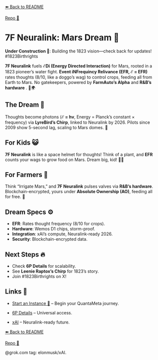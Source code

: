 [⬅️ Back to README](https://github.com/JayBotsa/FarmAuto/blob/main/README.md)  


[Repo 📂](https://github.com/JayBotsa/FarmAuto)

# 7F Neuralink: Mars Dream 🚀

**Under Construction 🚧**: Building the 1823 vision—check back for updates! #1823Birthrights

**7F Neuralink** fuels **ℰDi (Energy Directed Interaction)** for Mars, rooted in a 1823 pioneer’s water fight. **Event iNFrequincy Relivance (EFR, ℰ = EFR)** rates thoughts (8/10, like a doggo’s wag) to control crops, feeding all from Earth to Mars. No gatekeepers, powered by **FarmAuto’s Alpha** and **R&B’s hardware** . 🥖🌍

## The Dream 🌌
Thoughts become photons (**ℰ = hν**, Energy = Planck’s constant × frequency) via **LyreBird’s Chirp**, linked to Neuralink by 2026. Pilots since 2009 show 5-second lag, scaling to Mars domes. 🫶

## For Kids 😺
**7F Neuralink** is like a space helmet for thoughts! Think of a plant, and **EFR** counts your wags to grow food on Mars. Dream big, kid! 🐶🌱

## For Farmers 🌾
Think “Irrigate Mars,” and **7F Neuralink** pulses valves via **R&B’s hardware**. Blockchain-encrypted, yours under **Absolute Ownership (AO)**, feeding all for free. 🚜

## Dream Specs ⚙️
- **EFR**: Rates thought frequency (8/10 for crops).
- **Hardware**: Wemos D1 chips, storm-proof.
- **Integration**: xAI’s compute, Neuralink-ready 2026.
- **Security**: Blockchain-encrypted data.

## Next Steps 🔥
- Check **6P Details** for scalability.
- See **Leenie Raptox’s Chirp** for 1823’s story.
- Join #1823Birthrights on X!

## Links 🌠
- [Start an Instance 🌟](https://github.com/JayBotsa/FarmAuto/blob/main/User_Guide.md) – Begin your QuantaMeta journey.

  
- [6P Details](https://github.com/JayBotsa/FarmAuto/blob/main/6p-plan/6P_Details.md) – Universal access.

  
- [xAI](https://x.ai) – Neuralink-ready future.


[⬅️ Back to README](https://github.com/JayBotsa/FarmAuto/blob/main/README.md)  


[Repo 📂](https://github.com/JayBotsa/FarmAuto)

@grok.com tag: elonmusk/xAI.
